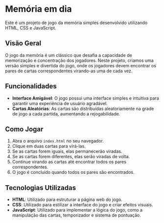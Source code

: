 # Memória em dia

Este é um projeto de jogo da memória simples desenvolvido utilizando HTML, CSS e JavaScript.

## Visão Geral

O jogo da memória é um clássico que desafia a capacidade de memorização e concentração dos jogadores. Neste projeto, criamos uma versão simples e divertida do jogo, onde os jogadores devem encontrar os pares de cartas correspondentes virando-as uma de cada vez.

## Funcionalidades

- **Interface Amigável**: O jogo possui uma interface simples e intuitiva para garantir uma experiência de usuário agradável.
- **Cartas Aleatórias**: As cartas são distribuídas aleatoriamente na grade de jogo a cada partida, aumentando a rejogabilidade.

## Como Jogar

1. Abra o arquivo `index.html` no seu navegador.
2. Clique em duas cartas para virá-las.
3. Se as cartas forem iguais, elas permanecerão viradas.
4. Se as cartas forem diferentes, elas serão viradas de volta.
5. Continue virando as cartas até encontrar todos os pares correspondentes.
6. O jogo é concluído quando todos os pares são encontrados.

## Tecnologias Utilizadas

- **HTML**: Utilizado para estruturar a página web do jogo.
- **CSS**: Utilizado para estilizar a interface do jogo e criar efeitos visuais.
- **JavaScript**: Utilizado para implementar a lógica do jogo, como a manipulação das cartas, temporizador e sistema de pontuação.


